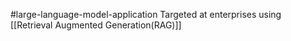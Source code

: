 #large-language-model-application 
Targeted at enterprises using [[Retrieval Augmented Generation(RAG)]]
